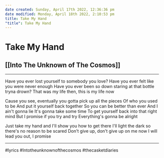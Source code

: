 ```yaml
---
date created: Sunday, April 17th 2022, 12:36:36 pm
date modified: Monday, April 18th 2022, 2:10:53 pm
title: Take My Hand
"title": Take My Hand
---
```

# Take My Hand
## [[Into The Unknown of The Cosmos]]
---

Have you ever lost yourself to somebody you love?
Have you ever felt like you were never enough
Have you ever been so down staring at that bottle tryna drown?
That was my life then, this is my life now

Cause you see, eventually
you gotta pick up all the pieces
Of who you used to be
And put it yourself back together
So you can be better than ever
And I ain't gonna lie
It's gonna take some time
To get yourself back into that right mind
But I promise if you try and try
Everything's gonna be alright

Just take my hand and I'll show you how to get there
I'll light the dark so there's no reason to be scared
Don't give up, don't give up on me now
I will lead you out, I promise

---

#lyrics #Intotheunknownofthecosmos #thecasketdiaries